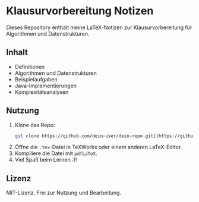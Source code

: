 # Klausurvorbereitung Notizen

Dieses Repository enthält meine LaTeX-Notizen zur Klausurvorbereitung für Algorithmen und Datenstrukturen.

## Inhalt
- Definitionen
- Algorithmen und Datenstrukturen
- Beispielaufgaben
- Java-Implementierungen
- Komplexitätsanalysen

## Nutzung
1. Klone das Repo:
   ```sh
   git clone https://github.com/dein-user/dein-repo.git](https://github.com/br0sinski/algo-u-datenstrukturen-zusammenfassung/
   ```
2. Öffne die `.tex`-Datei in TeXWorks oder einem anderen LaTeX-Editor.
3. Kompiliere die Datei mit `pdfLaTeX`.
4. Viel Spaß beim Lernen :)!

## Lizenz
MIT-Lizenz. Frei zur Nutzung und Bearbeitung.
